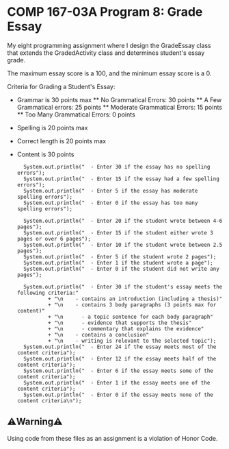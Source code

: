 # COMP 167-03A Program 8: Grade Essay
My eight programming assignment where I design the GradeEssay class that extends the GradedActivity class and determines student's essay grade.

The maximum essay score is a 100, and the minimum essay score is a 0.

Criteria for Grading a Student's Essay:
* Grammar is 30 points max
** No Grammatical Errors: 30 points
** A Few Grammatical errors: 25 points
** Moderate Grammatical Errors: 15 points
** Too Many Grammatical Errors: 0 points
* Spelling is 20 points max
* Correct length is 20 points max
* Content is 30 points

		System.out.println("  - Enter 30 if the essay has no spelling errors");
		System.out.println("  - Enter 15 if the essay had a few spelling errors");
		System.out.println("  - Enter 5 if the essay has moderate spelling errors");
		System.out.println("  - Enter 0 if the essay has too many spelling errors");

		System.out.println("  - Enter 20 if the student wrote between 4-6 pages");
		System.out.println("  - Enter 15 if the student either wrote 3 pages or over 6 pages");
		System.out.println("  - Enter 10 if the student wrote between 2.5 pages");
		System.out.println("  - Enter 5 if the student wrote 2 pages");
		System.out.println("  - Enter 1 if the student wrote a page");
		System.out.println("  - Enter 0 if the student did not write any pages");

		System.out.println("  - Enter 30 if the student's essay meets the following criteria:"
				+ "\n    - contains an introduction (including a thesis)"
				+ "\n    - contains 3 body paragraphs (3 points max for content)"
				+ "\n      - a topic sentence for each body paragraph"
				+ "\n      - evidence that supports the thesis"
				+ "\n      - commentary that explains the evidence"
				+ "\n    - contains a conclusion"
				+ "\n    - writing is relevant to the selected topic");
		System.out.println("  - Enter 24 if the essay meets most of the content criteria");
		System.out.println("  - Enter 12 if the essay meets half of the content criteria");
		System.out.println("  - Enter 6 if the essay meets some of the content criteria");
		System.out.println("  - Enter 1 if the essay meets one of the content criteria");
		System.out.println("  - Enter 0 if the essay meets none of the content criteria\n");

## ⚠️Warning⚠️
Using code from these files as an assignment is a violation of Honor Code.
